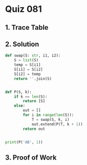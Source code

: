 # Quiz 081

## 1. Trace Table

## 2. Solution

```.py
def swap(S: str, i1, i2):
    S = list(S)
    temp = S[i1]
    S[i1] = S[i2]
    S[i2] = temp
    return ''.join(S)


def P(S, k):
    if k == len(S):
        return [S]
    else:
        out = []
        for i in range(len(S)):
            T = swap(S, k, i)
            out.extend(P(T, k + 1))
        return out


print(P('AB', 1))

```

## 3. Proof of Work

